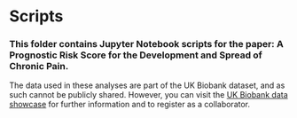 # Scripts
### This folder contains Jupyter Notebook scripts for the paper: A Prognostic Risk Score for the Development and Spread of Chronic Pain.

The data used in these analyses are part of the UK Biobank dataset, and as such cannot be publicly shared. However, you can visit the [UK Biobank data showcase](https://biobank.ndph.ox.ac.uk/showcase/) for further information and to register as a collaborator.
